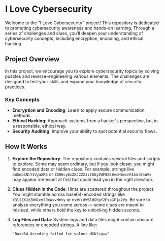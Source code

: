 # I Love Cybersecurity

Welcome to the "I Love Cybersecurity" project! This repository is dedicated to promoting cybersecurity awareness and hands-on learning. Through a series of challenges and clues, you’ll deepen your understanding of cybersecurity concepts, including encryption, encoding, and ethical hacking.

## Project Overview

In this project, we encourage you to explore cybersecurity topics by solving puzzles and reverse-engineering various elements. The challenges are designed to test your skills and expand your knowledge of security practices.

### Key Concepts
- **Encryption and Encoding**: Learn to apply secure communication methods.
- **Ethical Hacking**: Approach systems from a hacker's perspective, but in a responsible, ethical way.
- **Security Auditing**: Improve your ability to spot potential security flaws.

## How It Works

1. **Explore the Repository**:
   The repository contains several files and scripts to explore. Some may seem ordinary, but if you look closer, you might find encoded data or hidden clues. For example, strings like `aW5mb3NlY3VyaXR5` or `ZG90cyBzZXJ2ZXJzIGNyZWF0ZSBvcHBvcnR1bml0aWVz` may appear irrelevant at first but could lead you in the right direction.
   
2. **Clues Hidden in the Code**:
   Hints are scattered throughout the project. You might stumble across base64-encoded strings like `Y3liZXJzZWN1cml0eWxvdmVy` or even `dW5ldGhpY2FsaGFja2Vy`. Be sure to analyze everything you come across — some clues are meant to mislead, while others hold the key to unlocking hidden secrets.

3. **Log Files and Data**:
   System logs and data files might contain obscure references or encoded strings. A line like:
   ```plaintext
   "Base64 decoding failed for value: dXNlcg=="
